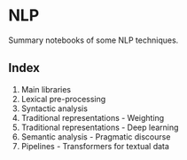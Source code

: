 # NLP

Summary notebooks of some NLP techniques.

## Index

1. Main libraries
2. Lexical pre-processing
3. Syntactic analysis
4. Traditional representations - Weighting
5. Traditional representations - Deep learning
6. Semantic analysis - Pragmatic discourse
7. Pipelines - Transformers for textual data
